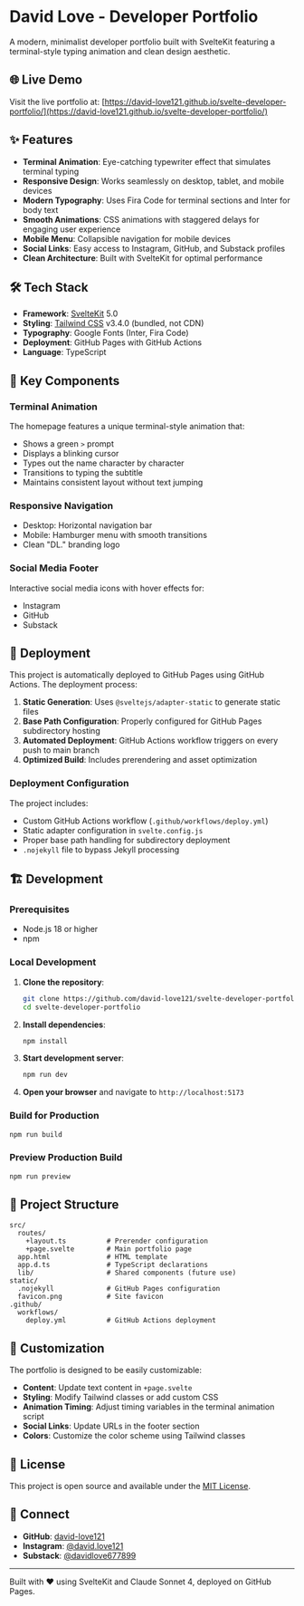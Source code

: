 # David Love - Developer Portfolio

A modern, minimalist developer portfolio built with SvelteKit featuring a terminal-style typing animation and clean design aesthetic.

## 🌐 Live Demo

Visit the live portfolio at: [https://david-love121.github.io/svelte-developer-portfolio/](https://david-love121.github.io/svelte-developer-portfolio/)

## ✨ Features

- **Terminal Animation**: Eye-catching typewriter effect that simulates terminal typing
- **Responsive Design**: Works seamlessly on desktop, tablet, and mobile devices
- **Modern Typography**: Uses Fira Code for terminal sections and Inter for body text
- **Smooth Animations**: CSS animations with staggered delays for engaging user experience
- **Mobile Menu**: Collapsible navigation for mobile devices
- **Social Links**: Easy access to Instagram, GitHub, and Substack profiles
- **Clean Architecture**: Built with SvelteKit for optimal performance

## 🛠️ Tech Stack

- **Framework**: [SvelteKit](https://kit.svelte.dev/) 5.0
- **Styling**: [Tailwind CSS](https://tailwindcss.com/) v3.4.0 (bundled, not CDN)
- **Typography**: Google Fonts (Inter, Fira Code)
- **Deployment**: GitHub Pages with GitHub Actions
- **Language**: TypeScript

## 🎯 Key Components

### Terminal Animation
The homepage features a unique terminal-style animation that:
- Shows a green `>` prompt
- Displays a blinking cursor
- Types out the name character by character
- Transitions to typing the subtitle
- Maintains consistent layout without text jumping

### Responsive Navigation
- Desktop: Horizontal navigation bar
- Mobile: Hamburger menu with smooth transitions
- Clean "DL." branding logo

### Social Media Footer
Interactive social media icons with hover effects for:
- Instagram
- GitHub  
- Substack

## 🚀 Deployment

This project is automatically deployed to GitHub Pages using GitHub Actions. The deployment process:

1. **Static Generation**: Uses `@sveltejs/adapter-static` to generate static files
2. **Base Path Configuration**: Properly configured for GitHub Pages subdirectory hosting
3. **Automated Deployment**: GitHub Actions workflow triggers on every push to main branch
4. **Optimized Build**: Includes prerendering and asset optimization

### Deployment Configuration

The project includes:
- Custom GitHub Actions workflow (`.github/workflows/deploy.yml`)
- Static adapter configuration in `svelte.config.js`
- Proper base path handling for subdirectory deployment
- `.nojekyll` file to bypass Jekyll processing

## 🏗️ Development

### Prerequisites
- Node.js 18 or higher
- npm

### Local Development

1. **Clone the repository**:
   ```bash
   git clone https://github.com/david-love121/svelte-developer-portfolio.git
   cd svelte-developer-portfolio
   ```

2. **Install dependencies**:
   ```bash
   npm install
   ```

3. **Start development server**:
   ```bash
   npm run dev
   ```

4. **Open your browser** and navigate to `http://localhost:5173`

### Build for Production

```bash
npm run build
```

### Preview Production Build

```bash
npm run preview
```

## 📁 Project Structure

```
src/
  routes/
    +layout.ts          # Prerender configuration
    +page.svelte        # Main portfolio page
  app.html              # HTML template
  app.d.ts              # TypeScript declarations
  lib/                  # Shared components (future use)
static/
  .nojekyll             # GitHub Pages configuration
  favicon.png           # Site favicon
.github/
  workflows/
    deploy.yml          # GitHub Actions deployment
```

## 🎨 Customization

The portfolio is designed to be easily customizable:

- **Content**: Update text content in `+page.svelte`
- **Styling**: Modify Tailwind classes or add custom CSS
- **Animation Timing**: Adjust timing variables in the terminal animation script
- **Social Links**: Update URLs in the footer section
- **Colors**: Customize the color scheme using Tailwind classes

## 📝 License

This project is open source and available under the [MIT License](LICENSE).

## 🤝 Connect

- **GitHub**: [david-love121](https://github.com/david-love121)
- **Instagram**: [@david.love121](https://www.instagram.com/david.love121/)
- **Substack**: [@davidlove677899](https://substack.com/@davidlove677899)

---

Built with ❤️ using SvelteKit and Claude Sonnet 4, deployed on GitHub Pages.

